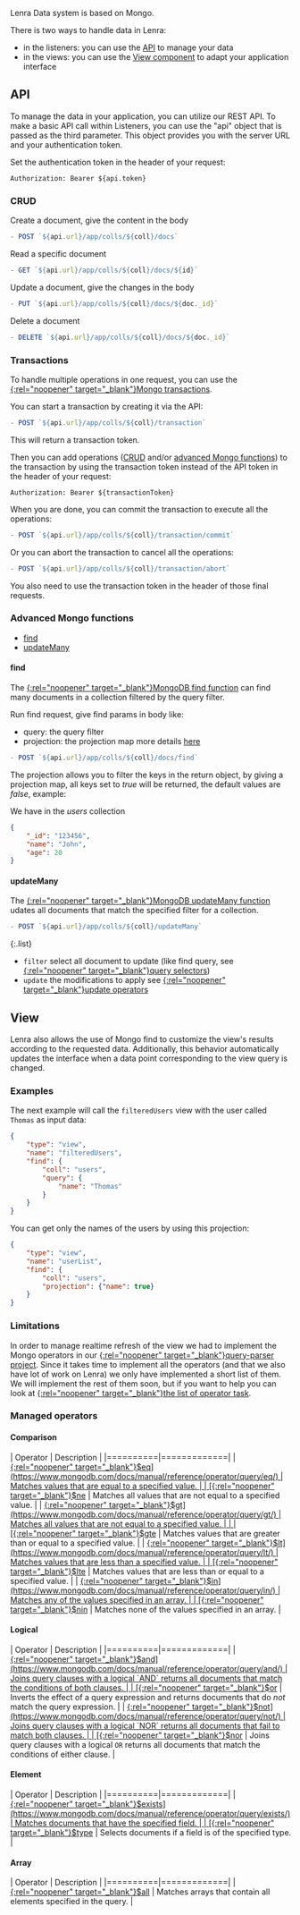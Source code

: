 Lenra Data system is based on Mongo.

There is two ways to handle data in Lenra:
- in the listeners: you can use the [API](#api) to manage your data
- in the views: you can use the [View component](../references/components-api/components/view.html) to adapt your application interface


## API

To manage the data in your application, you can utilize our REST API.
To make a basic API call within Listeners, you can use the "api" object that is passed as the third parameter.
This object provides you with the server URL and your authentication token.

Set the authentication token in the header of your request:

```http
Authorization: Bearer ${api.token}
```

### CRUD

Create a document, give the content in the body

```js
- POST `${api.url}/app/colls/${coll}/docs`
```

Read a specific document
```js
- GET `${api.url}/app/colls/${coll}/docs/${id}`
```

Update a document, give the changes in the body
```js
- PUT `${api.url}/app/colls/${coll}/docs/${doc._id}`
```

Delete a document
```js
- DELETE `${api.url}/app/colls/${coll}/docs/${doc._id}`
```

### Transactions

To handle multiple operations in one request, you can use the [{:rel="noopener" target="_blank"}Mongo transactions](https://www.mongodb.com/docs/manual/core/transactions/).

You can start a transaction by creating it via the API:

```js
- POST `${api.url}/app/colls/${coll}/transaction`
```

This will return a transaction token.

Then you can add operations ([CRUD](#crud) and/or [advanced Mongo functions](#advanced-mongo-functions)) to the transaction by using the transaction token instead of the API token in the header of your request:

```http
Authorization: Bearer ${transactionToken}
```

When you are done, you can commit the transaction to execute all the operations:

```js
- POST `${api.url}/app/colls/${coll}/transaction/commit`
```

Or you can abort the transaction to cancel all the operations:

```js
- POST `${api.url}/app/colls/${coll}/transaction/abort`
```

You also need to use the transaction token in the header of those final requests.


### Advanced Mongo functions

- [find](#find)
- [updateMany](#updatemany)

#### find

The [{:rel="noopener" target="_blank"}MongoDB find function](https://www.mongodb.com/docs/manual/reference/method/db.collection.find/) can find many documents in a collection filtered by the query filter.

Run find request, give find params in body like:
  - query: the query filter
  - projection: the projection map more details [here](#apiProjection)

```js
- POST `${api.url}/app/colls/${coll}/docs/find` 
```

The projection allows you to filter the keys in the return object, by giving a projection map, all keys set to *true* will be returned, the default values are *false*, example:

We have in the *users* collection 

```json
{
    "_id": "123456",
    "name": "John",
    "age": 20
}
```

#### updateMany

The [{:rel="noopener" target="_blank"}MongoDB updateMany function](https://www.mongodb.com/docs/manual/reference/method/db.collection.updateMany/) udates all documents that match the specified filter for a collection. 
```js
- POST `${api.url}/app/colls/${coll}/updateMany`
```

{:.list}
- `filter` select all document to update (like find query, see [{:rel="noopener" target="_blank"}query selectors](https://www.mongodb.com/docs/manual/reference/operator/query/#std-label-query-selectors))  
- `update` the modifications to apply see [{:rel="noopener" target="_blank"}update operators](https://www.mongodb.com/docs/manual/reference/operator/update/#std-label-update-operators)

## View

Lenra also allows the use of Mongo find to customize the view's results according to the requested data.
Additionally, this behavior automatically updates the interface when a data point corresponding to the view query is changed.
### Examples

The next example will call the `filteredUsers` view with the user called `Thomas` as input data:

```json
{
    "type": "view",
    "name": "filteredUsers",
    "find": {
        "coll": "users",
        "query": {
            "name": "Thomas"
        }
    }
}
```

You can get only the names of the users by using this projection:

```json
{
    "type": "view",
    "name": "userList",
    "find": {
        "coll": "users",
        "projection": {"name": true}
    }
}
```

### Limitations

In order to manage realtime refresh of the view we had to implement the Mongo operators in our [{:rel="noopener" target="_blank"}query-parser project](https://github.com/lenra-io/query-parser).
Since it takes time to implement all the operators (and that we also have lot of work on Lenra) we only have implemented a short list of them.
We will implement the rest of them soon, but if you want to help you can look at [{:rel="noopener" target="_blank"}the list of operator task](https://github.com/lenra-io/query-parser/issues?q=is%3Aissue+is%3Aopen+label%3A%22good+first+issue%22+operator).

### Managed operators

<!-- Get the groups and description from Mongo doc: https://www.mongodb.com/docs/manual/reference/operator/query/ -->

#### Comparison

| Operator | Description |
|==========|=============|
| [{:rel="noopener" target="_blank"}$eq](https://www.mongodb.com/docs/manual/reference/operator/query/eq/)     | Matches values that are equal to a specified value. |
| [{:rel="noopener" target="_blank"}$ne](https://www.mongodb.com/docs/manual/reference/operator/query/ne/)     | Matches all values that are not equal to a specified value. |
| [{:rel="noopener" target="_blank"}$gt](https://www.mongodb.com/docs/manual/reference/operator/query/gt/)     | Matches all values that are not equal to a specified value. |
 |
| [{:rel="noopener" target="_blank"}$gte](https://www.mongodb.com/docs/manual/reference/operator/query/gte/)   | Matches values that are greater than or equal to a specified value. |
| [{:rel="noopener" target="_blank"}$lt](https://www.mongodb.com/docs/manual/reference/operator/query/lt/)     | Matches values that are less than a specified value. |
| [{:rel="noopener" target="_blank"}$lte](https://www.mongodb.com/docs/manual/reference/operator/query/lte/)   | Matches values that are less than or equal to a specified value. |
| [{:rel="noopener" target="_blank"}$in](https://www.mongodb.com/docs/manual/reference/operator/query/in/)     | Matches any of the values specified in an array. | 
| [{:rel="noopener" target="_blank"}$nin](https://www.mongodb.com/docs/manual/reference/operator/query/nin/)   | Matches none of the values specified in an array. |

#### Logical

| Operator | Description |
|==========|=============|
| [{:rel="noopener" target="_blank"}$and](https://www.mongodb.com/docs/manual/reference/operator/query/and/)   | Joins query clauses with a logical `AND` returns all documents that match the conditions of both clauses. |
| [{:rel="noopener" target="_blank"}$or](https://www.mongodb.com/docs/manual/reference/operator/query/or/)     | Inverts the effect of a query expression and returns documents that do *not* match the query expression. |
| [{:rel="noopener" target="_blank"}$not](https://www.mongodb.com/docs/manual/reference/operator/query/not/)   | Joins query clauses with a logical `NOR` returns all documents that fail to match both clauses. |
| [{:rel="noopener" target="_blank"}$nor](https://www.mongodb.com/docs/manual/reference/operator/query/nor/)   | Joins query clauses with a logical `OR` returns all documents that match the conditions of either clause. |

#### Element

| Operator | Description |
|==========|=============|
| [{:rel="noopener" target="_blank"}$exists](https://www.mongodb.com/docs/manual/reference/operator/query/exists/) | Matches documents that have the specified field. |
| [{:rel="noopener" target="_blank"}$type](https://www.mongodb.com/docs/manual/reference/operator/query/type/)     | Selects documents if a field is of the specified type. |

#### Array

| Operator | Description |
|==========|=============|
| [{:rel="noopener" target="_blank"}$all](https://www.mongodb.com/docs/manual/reference/operator/query/all/)    | Matches arrays that contain all elements specified in the query. |
